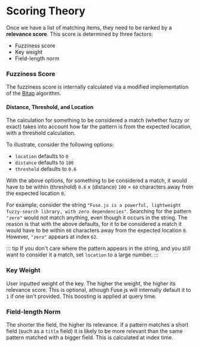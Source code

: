 # Scoring Theory

Once we have a list of matching items, they need to be ranked by a **relevance score**. This score is determined by three factors:

- Fuzziness score
- Key weight
- Field-length norm

### Fuzziness Score

The fuzziness score is internally calculated via a modified implementation of the [Bitap](https://en.wikipedia.org/wiki/Bitap_algorithm) algorithm.

#### Distance, Threshold, and Location

The calculation for something to be considered a match (whether fuzzy or exact) takes into account how far the pattern is from the expected location, with a threshold calculation.

To illustrate, consider the following options:

- `location` defaults to `0`
- `distance` defaults to `100`
- `threshold` defaults to `0.6`

With the above options, for something to be considered a match, it would have to be within (threshold) `0.6` x (distance) `100` = `60` characters away from the expected location `0`.

For example, consider the string `"Fuse.js is a powerful, lightweight fuzzy-search library, with zero dependencies"`. Searching for the pattern `"zero"` would not match anything, even though it occurs in the string. The reason is that with the above defaults, for it to be considered a match it would have to be within `60` characters away from the expected location `0`. However, `"zero"` appears at index `62`.

::: tip
If you don't care where the pattern appears in the string, and you still want to consider it a match, set `location` to a large number.
:::

### Key Weight

User inputted weight of the key. The higher the weight, the higher its relevance score. This is optional, athough Fuse.js will internally default it to `1` if one isn't provided. This boosting is applied at query time.

### Field-length Norm

The shorter the field, the higher its relevance. If a pattern matches a short field (such as a `title` field) it is likely to be more relevant than the same pattern matched with a bigger field. This is calculated at index time.
